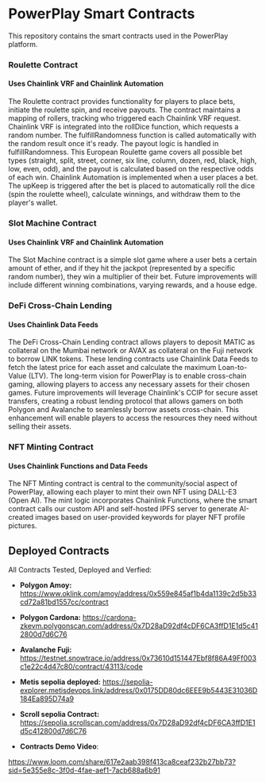 # PowerPlay Smart Contracts

This repository contains the smart contracts used in the PowerPlay platform.

### Roulette Contract

#### Uses Chainlink VRF and Chainlink Automation

The Roulette contract provides functionality for players to place bets, initiate the roulette spin, and receive payouts. The contract maintains a mapping of rollers, tracking who triggered each Chainlink VRF request. Chainlink VRF is integrated into the rollDice function, which requests a random number. The fulfillRandomness function is called automatically with the random result once it's ready. The payout logic is handled in fulfillRandomness. This European Roulette game covers all possible bet types (straight, split, street, corner, six line, column, dozen, red, black, high, low, even, odd), and the payout is calculated based on the respective odds of each win. Chainlink Automation is implemented when a user places a bet. The upKeep is triggered after the bet is placed to automatically roll the dice (spin the roulette wheel), calculate winnings, and withdraw them to the player's wallet.

### Slot Machine Contract

#### Uses Chainlink VRF and Chainlink Automation

The Slot Machine contract is a simple slot game where a user bets a certain amount of ether, and if they hit the jackpot (represented by a specific random number), they win a multiplier of their bet. Future improvements will include different winning combinations, varying rewards, and a house edge.

### DeFi Cross-Chain Lending

#### Uses Chainlink Data Feeds

The DeFi Cross-Chain Lending contract allows players to deposit MATIC as collateral on the Mumbai network or AVAX as collateral on the Fuji network to borrow LINK tokens. These lending contracts use Chainlink Data Feeds to fetch the latest price for each asset and calculate the maximum Loan-to-Value (LTV). The long-term vision for PowerPlay is to enable cross-chain gaming, allowing players to access any necessary assets for their chosen games. Future improvements will leverage Chainlink's CCIP for secure asset transfers, creating a robust lending protocol that allows gamers on both Polygon and Avalanche to seamlessly borrow assets cross-chain. This enhancement will enable players to access the resources they need without selling their assets.

### NFT Minting Contract

#### Uses Chainlink Functions and Data Feeds

The NFT Minting contract is central to the community/social aspect of PowerPlay, allowing each player to mint their own NFT using DALL-E3 (Open AI). The mint logic incorporates Chainlink Functions, where the smart contract calls our custom API and self-hosted IPFS server to generate AI-created images based on user-provided keywords for player NFT profile pictures.

## Deployed Contracts

All Contracts Tested, Deployed and Verfied: 
- **Polygon Amoy:** https://www.oklink.com/amoy/address/0x559e845af1b4da1139c2d5b33cd72a81bd1557cc/contract

- **Polygon Cardona:** https://cardona-zkevm.polygonscan.com/address/0x7D28aD92df4cDF6CA3ffD1E1d5c412800d7d6C76

- **Avalanche Fuji:** https://testnet.snowtrace.io/address/0x73610d151447Ebf8f86A49Ff003c1e22c4d47c80/contract/43113/code

- **Metis sepolia deployed:** https://sepolia-explorer.metisdevops.link/address/0x0175DD80dc6EEE9b5443E31036D184Ea895D74a9

- **Scroll sepolia Contract:** https://sepolia.scrollscan.com/address/0x7D28aD92df4cDF6CA3ffD1E1d5c412800d7d6C76

- **Contracts Demo Video**: 

https://www.loom.com/share/617e2aab398f413ca8ceaf232b27bb73?sid=5e355e8c-3f0d-4fae-aef1-7acb688a6b91
